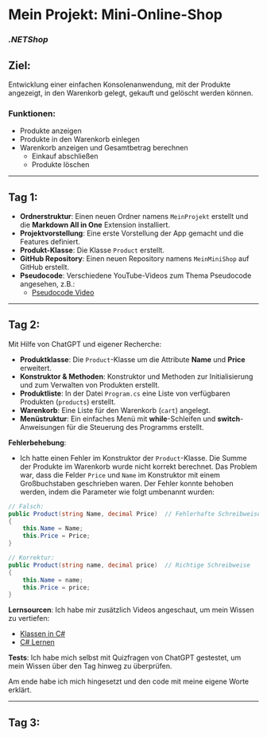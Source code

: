 # **Mein Projekt: Mini-Online-Shop**
### ***.NETShop***

## **Ziel**:
Entwicklung einer einfachen Konsolenanwendung, mit der Produkte angezeigt, in den Warenkorb gelegt, gekauft und gelöscht werden können.

### Funktionen:
- Produkte anzeigen
- Produkte in den Warenkorb einlegen
- Warenkorb anzeigen und Gesamtbetrag berechnen
  - Einkauf abschließen
  - Produkte löschen

---

## **Tag 1:**

- **Ordnerstruktur**: Einen neuen Ordner namens `MeinProjekt` erstellt und die **Markdown All in One** Extension installiert.
- **Projektvorstellung**: Eine erste Vorstellung der App gemacht und die Features definiert.
- **Produkt-Klasse**: Die Klasse `Product` erstellt.
- **GitHub Repository**: Einen neuen Repository namens `MeinMiniShop` auf GitHub erstellt.
- **Pseudocode**: Verschiedene YouTube-Videos zum Thema Pseudocode angesehen, z.B.:
  - [Pseudocode Video](https://www.youtube.com/watch?v=alYA_DJIeMI)

---

## **Tag 2:**

Mit Hilfe von ChatGPT und eigener Recherche:

- **Produktklasse**: Die `Product`-Klasse um die Attribute **Name** und **Price** erweitert.
- **Konstruktor & Methoden**: Konstruktor und Methoden zur Initialisierung und zum Verwalten von Produkten erstellt.
- **Produktliste**: In der Datei `Program.cs` eine Liste von verfügbaren Produkten (`products`) erstellt.
- **Warenkorb**: Eine Liste für den Warenkorb (`cart`) angelegt.
- **Menüstruktur**: Ein einfaches Menü mit **while**-Schleifen und **switch**-Anweisungen für die Steuerung des Programms erstellt.
  
**Fehlerbehebung**:
- Ich hatte einen Fehler im Konstruktor der `Product`-Klasse. Die Summe der Produkte im Warenkorb wurde nicht korrekt berechnet. Das Problem war, dass die Felder `Price` und `Name` im Konstruktor mit einem Großbuchstaben geschrieben waren. Der Fehler konnte behoben werden, indem die Parameter wie folgt umbenannt wurden:

```csharp
// Falsch:
public Product(string Name, decimal Price)  // Fehlerhafte Schreibweise
{
    this.Name = Name;
    this.Price = Price;
}

// Korrektur:
public Product(string name, decimal price)  // Richtige Schreibweise
{
    this.Name = name;
    this.Price = price;
}
```

**Lernsourcen**: Ich habe mir zusätzlich Videos angeschaut, um mein Wissen zu vertiefen:
- [Klassen in C#](https://www.youtube.com/watch?v=5kbv5eRsDEA)
- [C# Lernen](https://www.youtube.com/watch?v=nBf3Usw67Tw)

**Tests**: Ich habe mich selbst mit Quizfragen von ChatGPT gestestet, um mein Wissen über den Tag hinweg zu überprüfen.

Am ende habe ich mich hingesetzt und den code mit meine eigene Worte erklärt.

---

## **Tag 3:**